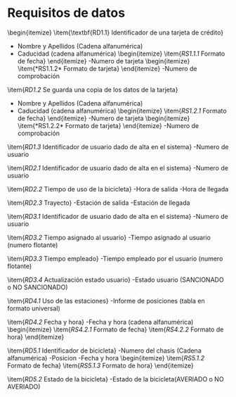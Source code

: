 # Requisitos de datos

\begin{itemize}
\item{\textbf{RD1.1} Identificador de una tarjeta de crédito}
- Nombre y Apellidos (Cadena alfanumérica)
- Caducidad (cadena alfanumérica)
\begin{itemize}
\item{*RS1.1.1* Formato de fecha}
\end{itemize}
-Numero de tarjeta
\begin{itemize}
\item{*RS1.1.2\* Formato de tarjeta}
\end{itemize}
-Numero de comprobación

\item{*RD1.2* Se guarda una copia de los datos de la tarjeta}
- Nombre y Apellidos (Cadena alfanumérica)
- Caducidad (cadena alfanumérica)
\begin{itemize}
\item{*RS1.2.1* Formato de fecha}
\end{itemize}
-Numero de tarjeta
\begin{itemize}
\item{*RS1.2.2\* Formato de tarjeta}
\end{itemize}
-Numero de comprobación

\item{*RD1.3* Identificador de usuario dado de alta en el sistema}
-Numero de usuario

\item{*RD2.1* Identificador de usuario dado de alta en el sistema}
-Numero de usuario

\item{*RD2.2* Tiempo de uso de la bicicleta}
-Hora de salida
-Hora de llegada

\item{*RD2.3* Trayecto}
-Estación de salida
-Estación de llegada


\item{*RD3.1* Identificador de usuario dado de alta en el sistema}
-Numero de usuario

\item{*RD3.2* Tiempo asignado al usuario}
-Tiempo asignado al usuario (numero flotante)

\item{*RD3.3* Tiempo empleado}
-Tiempo empleado por el usuario (numero flotante)

\item{*RD3.4* Actualización estado usuario}
-Estado usuario (SANCIONADO o NO SANCIONADO)

\item{*RD4.1* Uso de las estaciones}
-Informe de posiciones (tabla en formato universal)

\item{*RD4.2* Fecha y hora}
-Fecha y hora (cadena alfanumérica)
\begin{itemize}
\item{*RS4.2.1* Formato de fecha}
\item{*RS4.2.2* Formato de hora}
\end{itemize}

\item{*RD5.1* Identificador de bicicleta}
-Numero del chasis (Cadena alfanumérica)
-Posicion
-Fecha y hora
\begin{itemize}
\item{*RS5.1.2* Formato de fecha}
\item{*RS5.1.3* Formato de hora}
\end{itemize}

\item{*RD5.2* Estado de la bicicleta}
-Estado de la bicicleta(AVERIADO o NO AVERIADO)
